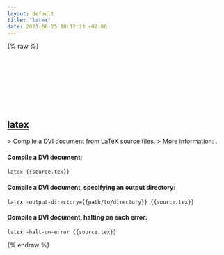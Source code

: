 ```yaml
---
layout: default
title: "latex"
date: 2021-06-25 18:12:13 +02:00
---
```

{% raw %}
<h2 id="latex">
  <a href="/en/common/latex.html">latex</a> <a href="#latex"><svg class="icon">
    <use href="/assets/images/unicode_sprite.svg#link" />
  </svg></a>
</h2>
> Compile a DVI document from LaTeX source files.
> More information: <https://www.latex-project.org>.

#### Compile a DVI document:
```shell
latex {{source.tex}}
```
#### Compile a DVI document, specifying an output directory:
```shell
latex -output-directory={{path/to/directory}} {{source.tex}}
```
#### Compile a DVI document, halting on each error:
```shell
latex -halt-on-error {{source.tex}}
```
{% endraw %}